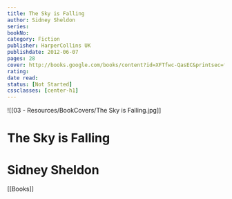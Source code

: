 ```yaml
---
title: The Sky is Falling 
author: Sidney Sheldon 
series: 
bookNo: 
category: Fiction 
publisher: HarperCollins UK 
publishdate: 2012-06-07 
pages: 28 
cover: http://books.google.com/books/content?id=XFTfwc-QasEC&printsec=frontcover&img=1&zoom=1&edge=curl&source=gbs_api 
rating: 
date read: 
status: [Not Started]
cssclasses: [center-h1]
---
```

![[03 - Resources/BookCovers/The Sky is Falling.jpg]]
# The Sky is Falling
# Sidney Sheldon







[[Books]]